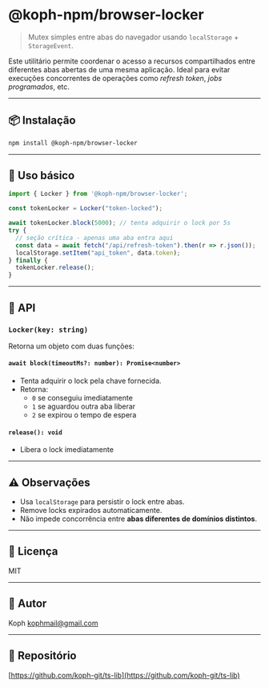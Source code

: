 # @koph-npm/browser-locker

> Mutex simples entre abas do navegador usando `localStorage` + `StorageEvent`.

Este utilitário permite coordenar o acesso a recursos compartilhados entre diferentes abas abertas de uma mesma aplicação. Ideal para evitar execuções concorrentes de operações como *refresh token*, *jobs programados*, etc.

---

## 📦 Instalação

```bash
npm install @koph-npm/browser-locker
```

---

## 🚀 Uso básico

```ts
import { Locker } from '@koph-npm/browser-locker';

const tokenLocker = Locker("token-locked");

await tokenLocker.block(5000); // tenta adquirir o lock por 5s
try {
  // seção crítica - apenas uma aba entra aqui
  const data = await fetch("/api/refresh-token").then(r => r.json());
  localStorage.setItem("api_token", data.token);
} finally {
  tokenLocker.release();
}
```

---

## 🧠 API

### `Locker(key: string)`
Retorna um objeto com duas funções:

#### `await block(timeoutMs?: number): Promise<number>`
- Tenta adquirir o lock pela chave fornecida.
- Retorna:
    - `0` se conseguiu imediatamente
    - `1` se aguardou outra aba liberar
    - `2` se expirou o tempo de espera

#### `release(): void`
- Libera o lock imediatamente

---

## ⚠️ Observações

- Usa `localStorage` para persistir o lock entre abas.
- Remove locks expirados automaticamente.
- Não impede concorrência entre **abas diferentes de domínios distintos**.

---

## 📄 Licença

MIT

---

## 👤 Autor

Koph <kophmail@gmail.com>

---

## 🔗 Repositório

[https://github.com/koph-git/ts-lib](https://github.com/koph-git/ts-lib)



